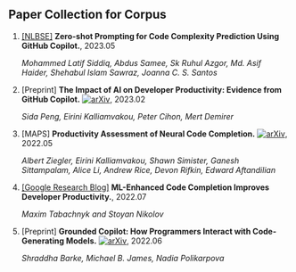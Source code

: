 ## Paper Collection for Corpus

1. [[NLBSE]](https://ieeexplore.ieee.org/document/10189162) **Zero-shot Prompting for Code Complexity Prediction Using GitHub Copilot.**, 2023.05

   *Mohammed Latif Siddiq, Abdus Samee, Sk Ruhul Azgor, Md. Asif Haider, Shehabul Islam Sawraz, Joanna C. S. Santos* 

2. [Preprint] **The Impact of AI on Developer Productivity: Evidence from GitHub Copilot.** [![arXiv](https://img.shields.io/badge/arXiv-2302.06590-b31b1b.svg)](https://arxiv.org/abs/2302.06590), 2023.02

   *Sida Peng, Eirini Kalliamvakou, Peter Cihon, Mert Demirer* 

2. [MAPS] **Productivity Assessment of Neural Code Completion.** [![arXiv](https://img.shields.io/badge/arXiv-2205.06537-b31b1b.svg)](https://arxiv.org/abs/2205.06537), 2022.05

   *Albert Ziegler, Eirini Kalliamvakou, Shawn Simister, Ganesh Sittampalam, Alice Li, Andrew Rice, Devon Rifkin, Edward Aftandilian* 

3. [[Google Research Blog]](https://blog.research.google/2022/07/ml-enhanced-code-completion-improves.html) **ML-Enhanced Code Completion Improves Developer Productivity.**, 2022.07

   *Maxim Tabachnyk and Stoyan Nikolov* 


4. [Preprint] **Grounded Copilot: How Programmers Interact with Code-Generating Models.** [![arXiv](https://img.shields.io/badge/arXiv-2206.15000-b31b1b.svg)](https://arxiv.org/abs/2206.15000), 2022.06

   *Shraddha Barke, Michael B. James, Nadia Polikarpova* 